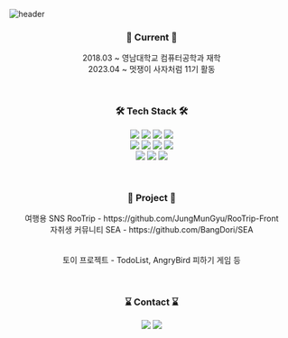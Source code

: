 ![header](https://capsule-render.vercel.app/api?type=waving&height=200&text=BangDori&fontAlign=80&fontAlignY=40&color=gradient)

<h3 align="center">🎢 Current 🎢</h3>
<p align="center">
  <span>2018.03 ~ 영남대학교 컴퓨터공학과 재학</span>
  <br />
  <span>2023.04 ~ 멋쟁이 사자처럼 11기 활동</span>
</p>

<br />

<h3 align="center">🛠 Tech Stack 🛠</h3>
<p align="center">
  <img src="https://img.shields.io/badge/HTML-E34F26?style=flat-square&logo=HTML5&logoColor=white" />
  <img src="https://img.shields.io/badge/CSS-1572B6?style=flat-square&logo=CSS3&logoColor=white" />
  <img src="https://img.shields.io/badge/JavaScript-F7DF1E?style=flat-square&logo=JavaScript&logoColor=black" />
  <img src="https://img.shields.io/badge/-TypeScript-007ACC?logo=typescript&logoColor=white&style=flat" />
  <br />
  <img src="https://img.shields.io/badge/-React-61DAFB?logo=react&logoColor=white&style=flat" />
  <img src="https://img.shields.io/badge/Next.js-000000?style=flat-square&logo=Next.js&logoColor=white" />
  <img src="https://img.shields.io/badge/-Sass-CC6699?logo=sass&logoColor=white&style=flat" />
  <img src="https://img.shields.io/badge/-styled--components-DB7093?logo=styled-components&logoColor=white&style=flat" />
  <br />
  <img src="https://img.shields.io/badge/Webpack-8DD6F9?style=flat-square&logo=Webpack&logoColor=white" />
  <img src="https://img.shields.io/badge/Parcel-DC521F?style=flat-square&logo=Parcel&logoColor=white" />
  <img src="https://img.shields.io/badge/Git-000000?style=flat-square&logo=Git&logoColor=white" />
  
  <br />
</p>

<br />

<h3 align="center">🎉 Project 🎉</h3>
<p align="center">
  <span>여행용 SNS RooTrip - https://github.com/JungMunGyu/RooTrip-Front</span>
  <br />
  <span>자취생 커뮤니티 SEA - https://github.com/BangDori/SEA</span>
  <br /><br /><br />
  <span>토이 프로젝트 - TodoList, AngryBird 피하기 게임 등</span>
<p>

<br />

<h3 align="center">⌛ Contact ⌛</h3>
<p align="center">
  <a href="https://www.instagram.com/joooon2_/"><img src="https://img.shields.io/badge/Instagram-E4405F?style=flat-square&logo=Instagram&logoColor=white" /></a>
  <a href="mailto:21812102@yu.ac.kr"><img src="https://img.shields.io/badge/Mail-d14836?style=flat-square&logo=Gmail&logoColor=white&link=iam@BangDori.com"/></a>
</p>
